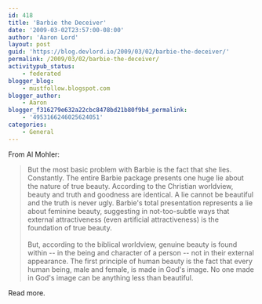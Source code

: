 ```yaml
---
id: 418
title: 'Barbie the Deceiver'
date: '2009-03-02T23:57:00-08:00'
author: 'Aaron Lord'
layout: post
guid: 'https://blog.devlord.io/2009/03/02/barbie-the-deceiver/'
permalink: /2009/03/02/barbie-the-deceiver/
activitypub_status:
    - federated
blogger_blog:
    - mustfollow.blogspot.com
blogger_author:
    - Aaron
blogger_f316279e632a22cbc8478bd21b80f9b4_permalink:
    - '4953166246025624051'
categories:
    - General
---
```


From Al Mohler:<blockquote>But the most basic problem with Barbie is the fact that she lies.  Constantly.  The entire Barbie package presents one huge lie about the nature of true beauty.  According to the Christian worldview, beauty and truth and goodness are identical.  A lie cannot be beautiful and the truth is never ugly.  Barbie's total presentation represents a lie about feminine beauty, suggesting in not-too-subtle ways that external attractiveness (even artificial attractiveness) is the foundation of true beauty.<br /><br />But, according to the biblical worldview, genuine beauty is found within -- in the being and character of a person -- not in their external appearance.  The first principle of human beauty is the fact that every human being, male and female, is made in God's image.  No one made in God's image can be anything less than beautiful.</blockquote>Read more.